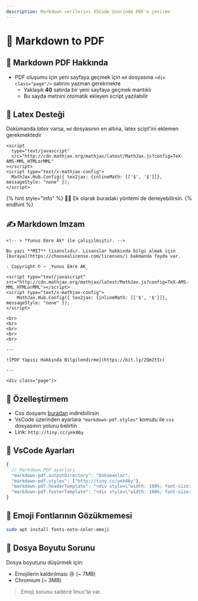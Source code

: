 ```yaml
---
description: Markdown verilerini VSCode üzerinde PDF'e çevirme
---
```


# 🧾 Markdown to PDF

## 🔰 Markdown PDF Hakkında

* PDF oluşumu için yeni sayfaya geçmek için `md` dosyasına `<div class="page"/>` satırını yazman gerekmekte
  * Yaklaşık **40** satırda bir yeni sayfaya geçmek mantıklı
  * Bu sayda metnini otomatik ekleyen script yazılabilir

## 🧮 Latex Desteği

Dokümanda _latex_ varsa, `md` dosyasının en altına, latex scipt'ini eklemen gerekmektedir

```markup
<script
  type="text/javascript"
  src="http://cdn.mathjax.org/mathjax/latest/MathJax.js?config=TeX-AMS-MML_HTMLorMML"
></script>
<script type="text/x-mathjax-config">
  MathJax.Hub.Config({ tex2jax: {inlineMath: [['$', '$']]}, messageStyle: "none" });
</script>
```

{% hint style="info" %}
🧙‍♂️  Ek olarak buradaki yöntemi de deneyebilirsin.
{% endhint %}

## ✍ Markdown Imzam

```text
<!-- > *Yunus Emre Ak* ile çalışılmıştır. -->

Bu yazı **MIT** lisanslıdır. Lisanslar hakkında bilgi almak için [buraya](https://choosealicense.com/licenses/) bakmanda fayda var.

- Copyright © ~ _Yunus Emre AK_

<script type="text/javascript" src="http://cdn.mathjax.org/mathjax/latest/MathJax.js?config=TeX-AMS-MML_HTMLorMML"></script>
<script type="text/x-mathjax-config">
    MathJax.Hub.Config({ tex2jax: {inlineMath: [['$', '$']]}, messageStyle: "none" });
</script>

<br>
<br>
<br>
<br>
<br>

---

![PDF Yapısı Hakkında Bilgilendirme](https://bit.ly/2QmZtIc)

---

<div class="page"/>
```

## 🌠 Özelleştirmem

* Css dosyamı [buradan](https://github.com/yedhrab/YWiki/tree/169abadfd1b8862c004399268f6ca1f9f9359d61/1%20-%20Programlama%20Notları/res/markdown-pdf.css) indirebilirsin
* VsCode üzerinden ayarlara `"markdown-pdf.styles"` komutu ile `css` dosyasının yolunu belirtin
* Link: `http://tiny.cc/yek86y`

## 🔨 VsCode Ayarları

```javascript
{
  // Markdown PDF ayarları
  "markdown-pdf.outputDirectory": "Dökümanlar",
  "markdown-pdf.styles": ["http://tiny.cc/yek86y"],
  "markdown-pdf.headerTemplate": "<div style=\"width: 100%; font-size: 7px; margin: 0 auto; font: Segoe UI Light; text-align: center;\"><div style=\"float: left; width: 33.33%;\"><a style='text-decoration: none; font: Risque; color: red;' href='https://gogetfunding.com/yemreak/'>Destek ❤</a></div><div style=\"float: left; width: 33.33%;\"><a style='text-decoration: none; color: navy;' href='https://www.yemreak.com'>Yunus Emre Ak ©</a></div><div style=\"float: left; font-size: 7px; width: 33.33%; color: gainsboro;\"><span class='date'></span></div></div>",
  "markdown-pdf.footerTemplate": "<div style=\"width: 100%; font-size: 7px; margin: 0 auto; font: Segoe UI Light\"> <div style=\"float: left; width: 20%; text-align: center\"><a style=\"text-decoration: none; display: inline-block; color: dodgerblue;\" href=\"https://yemreak.com\">Website</a></div><div style=\"float: left; width: 20%; text-align: center\"><a style=\"text-decoration: none; display: inline-block; color: dodgerblue;\" href=\"https://github.com/yedhrab \">Github</a></div><div style=\"float: left; width: 20%; text-align: center\"><span class=\"pageNumber \">3 </span> / <span class=\"totalPages \"> 5</span></div><div style=\"float: left; width: 20%; text-align: center\"><a style=\"text-decoration: none; display: inline-block; color: dodgerblue;\" href=\"https://www.linkedin.com/in/yemreak/\">LinkedIn</a></div><div style=\"float: left; width: 20%; text-align: center\"><a style=\"text-decoration: none; display: inline-block; color: dodgerblue;\" href=\"mailto::yedhrab@gmail.com?subject=YPDF%20%7C%20Github\">İletişim</a></div></div>"
}
```

## 🐞 Emoji Fontlarının Gözükmemesi

```bash
sudo apt install fonts-noto-color-emoji
```

## 🐞 Dosya Boyutu Sorunu

Dosya boyutunu düşürmek için:

* Emojilerin kaldırılması 😢 \(~ 7MB\)
* Chromium \(~ 3MB\)

> Emoji sorunu sadece linux'ta var.


